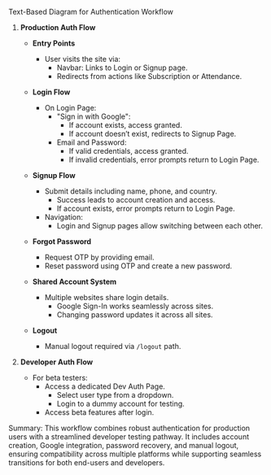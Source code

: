 Text-Based Diagram for Authentication Workflow

1. **Production Auth Flow**
    - **Entry Points**
        - User visits the site via:
            - Navbar: Links to Login or Signup page.
            - Redirects from actions like Subscription or Attendance.

    - **Login Flow**
        - On Login Page:
            - "Sign in with Google":
                - If account exists, access granted.
                - If account doesn’t exist, redirects to Signup Page.
            - Email and Password:
                - If valid credentials, access granted.
                - If invalid credentials, error prompts return to Login Page.

    - **Signup Flow**
        - Submit details including name, phone, and country.
            - Success leads to account creation and access.
            - If account exists, error prompts return to Login Page.
        - Navigation:
            - Login and Signup pages allow switching between each other.

    - **Forgot Password**
        - Request OTP by providing email.
        - Reset password using OTP and create a new password.

    - **Shared Account System**
        - Multiple websites share login details.
            - Google Sign-In works seamlessly across sites.
            - Changing password updates it across all sites.

    - **Logout**
        - Manual logout required via `/logout` path.

2. **Developer Auth Flow**
    - For beta testers:
        - Access a dedicated Dev Auth Page.
            - Select user type from a dropdown.
            - Login to a dummy account for testing.
        - Access beta features after login.

Summary:
This workflow combines robust authentication for production users with a streamlined developer testing pathway. It includes account creation, Google integration, password recovery, and manual logout, ensuring compatibility across multiple platforms while supporting seamless transitions for both end-users and developers.

